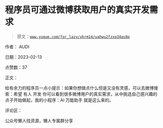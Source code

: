 # 程序员可通过微博获取用户的真实开发需求

> 原文：[`www.yuque.com/for_lazy/xkrm14/uahwu2fzxq34as8p`](https://www.yuque.com/for_lazy/xkrm14/uahwu2fzxq34as8p)



作者： AUDI



日期：2023-02-13



点赞数：37

<ne-hole id="u3e76f9b9" data-lake-id="u3e76f9b9">

正文：



给有余力的程序员一点小提示：如果你想做点什么但是又没有灵感，可以去微博搜索：希望 有人 开发 你可以看到很多微博用户的真实需求，从中挑选自己感兴趣的点子开始做起，我的小程序：AI 万能助手 就是这么来的。

<ne-hole id="u83fff086" data-lake-id="u83fff086">

评论区：

<ne-hole id="u7aefab52" data-lake-id="u7aefab52">

公众号懒人找资源，懒人专属群分享

</ne-hole></ne-hole></ne-hole>